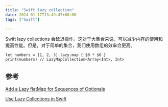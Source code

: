 ```yaml
---
title: "Swift lazy collection"
date: 2024-01-17T13:49:47+08:00
tags: ["Swift"]

---
```



Swift lazy collections 会延迟操作。这对于大集合来说，可以减少内存的使用和提高性能。但是，对于简单的集合，我们使用数组的效率会更高。

```
let numbers = [1, 2, 3].lazy.map { $0 * $0 }
print(numbers) // LazyMapCollection<Array<Int>, Int>
```

## 参考

[Add a Lazy flatMap for Sequences of Optionals](https://github.com/apple/swift-evolution/blob/main/proposals/0008-lazy-flatmap-for-optionals.md)

[Use Lazy Collections in Swift](https://www.kodeco.com/books/swift-cookbook/v1.0/chapters/9-use-lazy-collections-in-swift)
